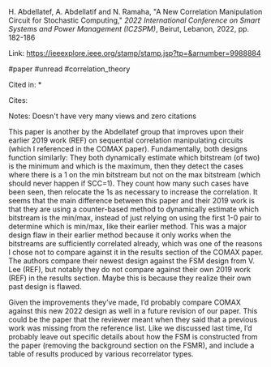 H. Abdellatef, A. Abdellatif and N. Ramaha, "A New Correlation Manipulation Circuit for Stochastic Computing," _2022 International Conference on Smart Systems and Power Management (IC2SPM)_, Beirut, Lebanon, 2022, pp. 182-186

Link: https://ieeexplore.ieee.org/stamp/stamp.jsp?tp=&arnumber=9988884

#paper 
#unread 
#correlation_theory

Cited in:
* 

Cites: 

Notes:
Doesn't have very many views and zero citations

This paper is another by the Abdellatef group that improves upon their earlier 2019 work (REF) on sequential correlation manipulating circuits (which I referenced in the COMAX paper). Fundamentally, both designs function similarly: They both dynamically estimate which bitstream (of two) is the minimum and which is the maximum, then they detect the cases where there is a 1 on the min bitstream but not on the max bitstream (which should never happen if SCC=1). They count how many such cases have been seen, then relocate the 1s as necessary to increase the correlation. It seems that the main difference between this paper and their 2019 work is that they are using a counter-based method to dynamically estimate which bitstream is the min/max, instead of just relying on using the first 1-0 pair to determine which is min/max, like their earlier method. This was a major design flaw in their earlier method because it only works when the bitstreams are sufficiently correlated already, which was one of the reasons I chose not to compare against it in the results section of the COMAX paper. The authors compare their newest design against the FSM design from V. Lee (REF), but notably they do not compare against their own 2019 work (REF) in the results section. Maybe this is because they realize their own past design is flawed.

Given the improvements they’ve made, I’d probably compare COMAX against this new 2022 design as well in a future revision of our paper. This could be the paper that the reviewer meant when they said that a previous work was missing from the reference list. Like we discussed last time, I’d probably leave out specific details about how the FSM is constructed from the paper (removing the background section on the FSMR), and include a table of results produced by various recorrelator types.